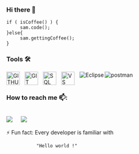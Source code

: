 ### Hi there 👋
```
if ( isCoffee() ) {                    
     sam.code();
}else{
     sam.gettingCoffee();
}                      
```

### Tools 🛠 

<img align="left" alt="GITHUB" width="35px" src="https://github.githubassets.com/images/modules/logos_page/GitHub-Mark.png" style="padding-right:10px;" />
<img align="left" alt="GIT" width="35px" src="https://git-scm.com/images/logos/logomark-orange@2x.png" style="padding-right:10px;" />
<img align="left" alt="SQL" width="35px" src="https://www.mysql.com/common/logos/logo-mysql-170x115.png" style="padding-right:10px;" />
<img align="left" alt="VS" width="35px" src="https://cdn.jsdelivr.net/gh/devicons/devicon/icons/vscode/vscode-original.svg" style="padding-right:10px;"/>
<img align="left" alt="Eclipse"  src="http://img.shields.io/badge/-Eclipse-2C2255?style=flat-square&logo=eclipse&logoColor=ffffff" />
<img align="left" alt="postman"  src="https://voyager.postman.com/logo/postman-logo-icon-orange.svg" style="padding-right:10px;"/>

<br>
<br>

### How to reach me 📫: 
<p> 
<br/>	
<a target="_blank" href="https://www.linkedin.com/in/samruddha-kumbhar-2299b0188/"><img src="https://img.shields.io/badge/-LinkedIn-0077B5?style=for-the-badge&logo=Linkedin&logoColor=white"></img></a>
&emsp;
<a target="_blank" href="mailto:samruddhakumbhar@gmail.com"
><img src="https://img.shields.io/badge/-Gmail-D14836?style=for-the-badge&logo=Gmail&logoColor=white"></img></a>
&emsp;   
<p/>



⚡ Fun fact:  Every developer is familiar with

               "Hello world !"




<!--
**sam1231ui/sam1231ui** is a ✨ _special_ ✨ repository because its `README.md` (this file) appears on your GitHub profile.

Here are some ideas to get you started:

- 🔭 I’m currently working on ...
- 🌱 I’m currently learning ...
- 👯 I’m looking to collaborate on ...
- 🤔 I’m looking for help with ...
- 💬 Ask me about ...
- 📫 How to reach me: ...
- 😄 Pronouns: ...
- ⚡ Fun fact: ...
-->
